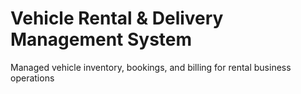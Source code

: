 # Vehicle Rental & Delivery Management System
 Managed vehicle inventory, bookings, and billing for rental business operations
